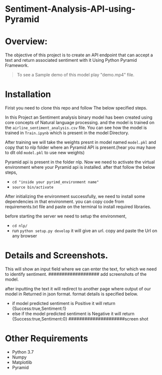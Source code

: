 # Sentiment-Analysis-API-using-Pyramid

# Overview:
The objective of this project is to create an API endpoint that can accept a text and return associated sentiment with it Using Python Pyramid Framework. 

> To see a Sample demo of this model play "demo.mp4" file.

# Installation
  Firist you need to clone this repo and follow The below specified steps.




In this Project an Sentiment analysis binary model has been created using core concepts of Natural language processing. and the model is trained on the `airline_sentiment_analysis.csv` file. You can see how the model is trained in `Train.ipynb` which is present in the model Directory.

After training we will take the weights presnt in model named `model.pkl` and copy that to nlp folder where an Pyramid API is present.(hear you may have to dlt old `model.pkl` to use new weights)

Pyramid api is present in the folder nlp.
Now we need to activate the virtual environment where your Pyramid api is installed. after that follow the below steps,
  * `cd "inside your pyrimd_environment name"`
  * `source bin/activate`

After initializing the environment successfully, we need to install some dependencies in that environment. you can copy code from requirements.txt file and paste on the terminal to install required libraries.

before starting the server we need to setup the environment,  
  * `cd nlp/`
  * run `python setup.py develop`
it will give an url. copy and paste the Url on any browser
  
# Details and Screenshots.

This will show an input field where we can enter the text, for which we need to identify sentiment. 
################### add screenshots of the model.

after inputting the text it will redirect to another page where output of our model in Returned in json format. format details is specified below.
  * if model predicted sentiment is Positive it will return {Success:true,Sentiment:1}
  * else if the model predicted sentiment is Negative it will return {Success:true,Sentiment:0}
#####################screen shot




# Other Requirements

* Python 3.7
* Numpy
* Matplotlib
* Pyramid


